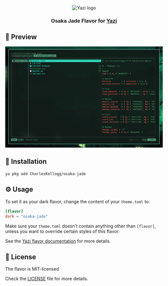 <div align="center">
  <img src="https://github.com/sxyazi/yazi/blob/main/assets/logo.png?raw=true" alt="Yazi logo" width="20%">
</div>

<h3 align="center">
 Osaka Jade Flavor for <a href="https://github.com/sxyazi/yazi">Yazi</a>
</h3>

## 👀 Preview

<img src="preview.png" width="929" alt="A directory open in yazi with the Osaka Jade theme" />

## 🎨 Installation

<!-- Please replace "username/example" with your repository name. -->

```sh
ya pkg add CharlesKellogg/osaka-jade
```

## ⚙️ Usage

To set it as your dark flavor, change the content of your `theme.toml` to:

```toml
[flavor]
dark = "osaka-jade"
```

Make sure your `theme.toml` doesn't contain anything other than `[flavor]`, unless you want to override certain styles of this flavor.

See the [Yazi flavor documentation](https://yazi-rs.github.io/docs/flavors/overview) for more details.

## 📜 License

The flavor is MIT-licensed<!--, and the included tmTheme is also MIT-licensed.-->

Check the [LICENSE](LICENSE)<!-- and [LICENSE-tmtheme](LICENSE-tmtheme)--> file for more details.
